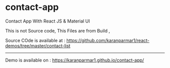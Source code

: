 # contact-app
Contact App With React JS &amp; Material UI

This is not Source code,
This Files are from Build ,

Source COde is available at : https://github.com/karanparmar1/react-demos/tree/master/contact-list

-----

Demo is available on : https://karanparmar1.github.io/contact-app/
